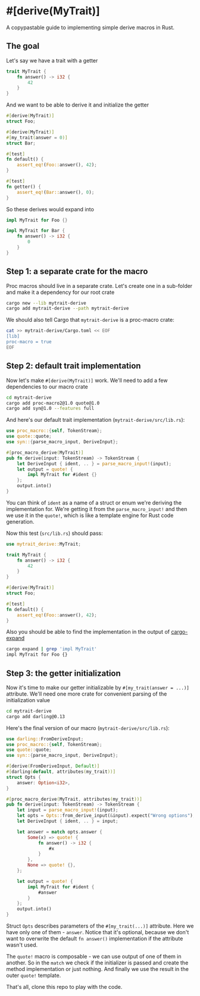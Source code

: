 # #[derive(MyTrait)]

A copypastable guide to implementing simple derive macros in Rust.

## The goal

Let's say we have a trait with a getter

```rust
trait MyTrait {
    fn answer() -> i32 {
        42
    }
}
```

And we want to be able to derive it and initialize the getter

```rust
#[derive(MyTrait)]
struct Foo;

#[derive(MyTrait)]
#[my_trait(answer = 0)]
struct Bar;

#[test]
fn default() {
    assert_eq!(Foo::answer(), 42);
}

#[test]
fn getter() {
    assert_eq!(Bar::answer(), 0);
}
```

So these derives would expand into

```rust
impl MyTrait for Foo {}

impl MyTrait for Bar {
    fn answer() -> i32 {
        0
    }
}
```

## Step 1: a separate crate for the macro

Proc macros should live in a separate crate. Let's create one in a sub-folder
and make it a dependency for our root crate

```sh
cargo new --lib mytrait-derive
cargo add mytrait-derive --path mytrait-derive
```

We should also tell Cargo that `mytrait-derive` is a proc-macro crate:
```sh
cat >> mytrait-derive/Cargo.toml << EOF
[lib]
proc-macro = true
EOF
```

## Step 2: default trait implementation

Now let's make `#[derive(MyTrait)]` work. We'll need to add a few dependencies
to our macro crate

```sh
cd mytrait-derive
cargo add proc-macro2@1.0 quote@1.0
cargo add syn@1.0 --features full
```

And here's our default trait implementation (`mytrait-derive/src/lib.rs`):

```rust
use proc_macro::{self, TokenStream};
use quote::quote;
use syn::{parse_macro_input, DeriveInput};

#[proc_macro_derive(MyTrait)]
pub fn derive(input: TokenStream) -> TokenStream {
    let DeriveInput { ident, .. } = parse_macro_input!(input);
    let output = quote! {
        impl MyTrait for #ident {}
    };
    output.into()
}
```

You can think of `ident` as a name of a struct or enum we're deriving the
implementation for. We're getting it from the `parse_macro_input!` and then we
use it in the `quote!`, which is like a template engine for Rust code
generation.

Now this test (`src/lib.rs`) should pass:

```rust
use mytrait_derive::MyTrait;

trait MyTrait {
    fn answer() -> i32 {
        42
    }
}

#[derive(MyTrait)]
struct Foo;

#[test]
fn default() {
    assert_eq!(Foo::answer(), 42);
}
```

Also you should be able to find the implementation in the output of [cargo-expand][]

```sh
cargo expand | grep 'impl MyTrait'
impl MyTrait for Foo {}
```

## Step 3: the getter initialization

Now it's time to make our getter initializable by `#[my_trait(answer = ...)]`
attribute.  We'll need one more crate for convenient parsing of the
initialization value

```sh
cd mytrait-derive
cargo add darling@0.13
```

Here's the final version of our macro (`mytrait-derive/src/lib.rs`):

```rust
use darling::FromDeriveInput;
use proc_macro::{self, TokenStream};
use quote::quote;
use syn::{parse_macro_input, DeriveInput};

#[derive(FromDeriveInput, Default)]
#[darling(default, attributes(my_trait))]
struct Opts {
    answer: Option<i32>,
}

#[proc_macro_derive(MyTrait, attributes(my_trait))]
pub fn derive(input: TokenStream) -> TokenStream {
    let input = parse_macro_input!(input);
    let opts = Opts::from_derive_input(&input).expect("Wrong options");
    let DeriveInput { ident, .. } = input;

    let answer = match opts.answer {
        Some(x) => quote! {
            fn answer() -> i32 {
                #x
            }
        },
        None => quote! {},
    };

    let output = quote! {
        impl MyTrait for #ident {
            #answer
        }
    };
    output.into()
}
```

Struct `Opts` describes parameters of the `#[my_trait(...)]` attribute. Here we
have only one of them - `answer`. Notice that it's optional, because we don't
want to overwrite the default `fn answer()` implementation if the attribute
wasn't used.

The `quote!` macro is composable - we can use output of one of them in another.
So in the `match` we check if the initializer is passed and create the method
implementation or just nothing. And finally we use the result in the outer
`quote!` template.

That's all, clone this repo to play with the code.

[cargo-expand]: https://github.com/dtolnay/cargo-expand
